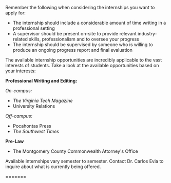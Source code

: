 <?xml version="1.0" encoding="UTF-8"?><?workdir /Users/patrickmckiernan/Documents/theinterns.dita.final/temp/webhelp-responsive/oxygen_dita_temp/Users/patrickmckiernan/Documents/theinterns.dita.final?><?workdir-uri file:/Users/patrickmckiernan/Documents/theinterns.dita.final/temp/webhelp-responsive/oxygen_dita_temp/Users/patrickmckiernan/Documents/theinterns.dita.final/?><?path2project?><?path2project-uri ./?><topic xmlns:ditaarch="http://dita.oasis-open.org/architecture/2005/" xmlns:dita-ot="http://dita-ot.sourceforge.net/ns/201007/dita-ot" class="- topic/topic " ditaarch:DITAArchVersion="1.2" domains="(topic hi-d) (topic ut-d) (topic indexing-d) (topic hazard-d) (topic abbrev-d) (topic pr-d) (topic sw-d) (topic ui-d)" id="welcome_to_the_world_of_internships_at_virginia_tech" xtrf="file:/Users/patrickmckiernan/Documents/theinterns.dita.final/c-intro.md" xtrc="topic:1;167:3"><title class="- topic/title " xtrf="file:/Users/patrickmckiernan/Documents/theinterns.dita.final/c-intro.md" xtrc="title:1;167:3">Welcome to the World of Internships at Virginia Tech</title><body class="- topic/body " xtrf="file:/Users/patrickmckiernan/Documents/theinterns.dita.final/c-intro.md" xtrc="body:1;167:3"/><topic class="- topic/topic " ditaarch:DITAArchVersion="1.2" domains="(topic hi-d) (topic ut-d) (topic indexing-d) (topic hazard-d) (topic abbrev-d) (topic pr-d) (topic sw-d) (topic ui-d)" id="criteria_to_consider" xtrf="file:/Users/patrickmckiernan/Documents/theinterns.dita.final/c-intro.md" xtrc="topic:2;167:3"><title class="- topic/title " xtrf="file:/Users/patrickmckiernan/Documents/theinterns.dita.final/c-intro.md" xtrc="title:2;167:3">Criteria to Consider</title><body class="- topic/body " xtrf="file:/Users/patrickmckiernan/Documents/theinterns.dita.final/c-intro.md" xtrc="body:2;167:3"><p class="- topic/p " xtrf="file:/Users/patrickmckiernan/Documents/theinterns.dita.final/c-intro.md" xtrc="p:1;167:3">Remember the following when considering the internships you want to apply for:</p><ul class="- topic/ul " xtrf="file:/Users/patrickmckiernan/Documents/theinterns.dita.final/c-intro.md" xtrc="ul:1;167:3"><li class="- topic/li " xtrf="file:/Users/patrickmckiernan/Documents/theinterns.dita.final/c-intro.md" xtrc="li:1;167:3">The internship should include a considerable amount of time writing in a professional setting</li><li class="- topic/li " xtrf="file:/Users/patrickmckiernan/Documents/theinterns.dita.final/c-intro.md" xtrc="li:2;167:3">A supervisor should be present on-site to provide relevant industry-related skills, professionalism and to oversee your progress</li><li class="- topic/li " xtrf="file:/Users/patrickmckiernan/Documents/theinterns.dita.final/c-intro.md" xtrc="li:3;167:3">The internship should be supervised by someone who is willing to produce an ongoing progress report and final evaluation</li></ul></body></topic><topic class="- topic/topic " ditaarch:DITAArchVersion="1.2" domains="(topic hi-d) (topic ut-d) (topic indexing-d) (topic hazard-d) (topic abbrev-d) (topic pr-d) (topic sw-d) (topic ui-d)" id="internship_variety" xtrf="file:/Users/patrickmckiernan/Documents/theinterns.dita.final/c-intro.md" xtrc="topic:3;167:3"><title class="- topic/title " xtrf="file:/Users/patrickmckiernan/Documents/theinterns.dita.final/c-intro.md" xtrc="title:3;167:3">Internship Variety</title><body class="- topic/body " xtrf="file:/Users/patrickmckiernan/Documents/theinterns.dita.final/c-intro.md" xtrc="body:3;167:3"><p class="- topic/p " xtrf="file:/Users/patrickmckiernan/Documents/theinterns.dita.final/c-intro.md" xtrc="p:2;167:3">The available internship opportunities are incredibly applicable to the vast interests of students. Take a look at the available opportunities based on your interests:</p><p class="- topic/p " xtrf="file:/Users/patrickmckiernan/Documents/theinterns.dita.final/c-intro.md" xtrc="p:3;167:3"><b class="+ topic/ph hi-d/b " xtrf="file:/Users/patrickmckiernan/Documents/theinterns.dita.final/c-intro.md" xtrc="b:1;167:3">Professional Writing and Editing:</b> </p><p class="- topic/p " xtrf="file:/Users/patrickmckiernan/Documents/theinterns.dita.final/c-intro.md" xtrc="p:4;167:3"><i class="+ topic/ph hi-d/i " xtrf="file:/Users/patrickmckiernan/Documents/theinterns.dita.final/c-intro.md" xtrc="i:1;167:3">On-campus:</i></p><ul class="- topic/ul " xtrf="file:/Users/patrickmckiernan/Documents/theinterns.dita.final/c-intro.md" xtrc="ul:2;167:3"><li class="- topic/li " xtrf="file:/Users/patrickmckiernan/Documents/theinterns.dita.final/c-intro.md" xtrc="li:4;167:3"><xref class="- topic/xref " href="http://www.vtmag.vt.edu/" format="html" scope="external" xtrf="file:/Users/patrickmckiernan/Documents/theinterns.dita.final/c-intro.md" xtrc="xref:1;167:3"><i class="+ topic/ph hi-d/i " xtrf="file:/Users/patrickmckiernan/Documents/theinterns.dita.final/c-intro.md" xtrc="i:2;167:3">The Virginia Tech Magazine</i></xref></li><li class="- topic/li " xtrf="file:/Users/patrickmckiernan/Documents/theinterns.dita.final/c-intro.md" xtrc="li:5;167:3"><xref class="- topic/xref " href="http://www.unirel.vt.edu/" format="html" scope="external" xtrf="file:/Users/patrickmckiernan/Documents/theinterns.dita.final/c-intro.md" xtrc="xref:2;167:3">University Relations</xref></li></ul><p class="- topic/p " xtrf="file:/Users/patrickmckiernan/Documents/theinterns.dita.final/c-intro.md" xtrc="p:5;167:3"><i class="+ topic/ph hi-d/i " xtrf="file:/Users/patrickmckiernan/Documents/theinterns.dita.final/c-intro.md" xtrc="i:3;167:3">Off-campus:</i></p><ul class="- topic/ul " xtrf="file:/Users/patrickmckiernan/Documents/theinterns.dita.final/c-intro.md" xtrc="ul:3;167:3"><li class="- topic/li " xtrf="file:/Users/patrickmckiernan/Documents/theinterns.dita.final/c-intro.md" xtrc="li:6;167:3"><xref class="- topic/xref " href="http://www.pocahontaspress.com/" format="html" scope="external" xtrf="file:/Users/patrickmckiernan/Documents/theinterns.dita.final/c-intro.md" xtrc="xref:3;167:3">Pocahontas Press</xref></li><li class="- topic/li " xtrf="file:/Users/patrickmckiernan/Documents/theinterns.dita.final/c-intro.md" xtrc="li:7;167:3"><xref class="- topic/xref " href="http://www.southwesttimes.com/" format="html" scope="external" xtrf="file:/Users/patrickmckiernan/Documents/theinterns.dita.final/c-intro.md" xtrc="xref:4;167:3"><i class="+ topic/ph hi-d/i " xtrf="file:/Users/patrickmckiernan/Documents/theinterns.dita.final/c-intro.md" xtrc="i:4;167:3">The Southwest Times</i></xref></li></ul><p class="- topic/p " xtrf="file:/Users/patrickmckiernan/Documents/theinterns.dita.final/c-intro.md" xtrc="p:6;167:3"><b class="+ topic/ph hi-d/b " xtrf="file:/Users/patrickmckiernan/Documents/theinterns.dita.final/c-intro.md" xtrc="b:2;167:3">Pre-Law</b></p><ul class="- topic/ul " xtrf="file:/Users/patrickmckiernan/Documents/theinterns.dita.final/c-intro.md" xtrc="ul:4;167:3"><li class="- topic/li " xtrf="file:/Users/patrickmckiernan/Documents/theinterns.dita.final/c-intro.md" xtrc="li:8;167:3">The Montgomery County Commonwealth Attorney's Office</li></ul></body></topic><topic class="- topic/topic " ditaarch:DITAArchVersion="1.2" domains="(topic hi-d) (topic ut-d) (topic indexing-d) (topic hazard-d) (topic abbrev-d) (topic pr-d) (topic sw-d) (topic ui-d)" id="availability" xtrf="file:/Users/patrickmckiernan/Documents/theinterns.dita.final/c-intro.md" xtrc="topic:4;167:3"><title class="- topic/title " xtrf="file:/Users/patrickmckiernan/Documents/theinterns.dita.final/c-intro.md" xtrc="title:4;167:3">Availability</title><body class="- topic/body " xtrf="file:/Users/patrickmckiernan/Documents/theinterns.dita.final/c-intro.md" xtrc="body:4;167:3"><p class="- topic/p " xtrf="file:/Users/patrickmckiernan/Documents/theinterns.dita.final/c-intro.md" xtrc="p:7;167:3">Available internships vary semester to semester. Contact <xref class="- topic/xref " href="cevia@vt.edu" format="edu" xtrf="file:/Users/patrickmckiernan/Documents/theinterns.dita.final/c-intro.md" xtrc="xref:5;167:3">Dr. Carlos Evia</xref> to inquire about what is currently being offered.</p><p class="- topic/p " xtrf="file:/Users/patrickmckiernan/Documents/theinterns.dita.final/c-intro.md" xtrc="p:8;167:3">=======</p></body></topic></topic>
